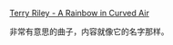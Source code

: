 [Terry Riley - A Rainbow in Curved Air](https://www.youtube.com/watch?v=hy3W-3HPMWg)

非常有意思的曲子，内容就像它的名字那样。